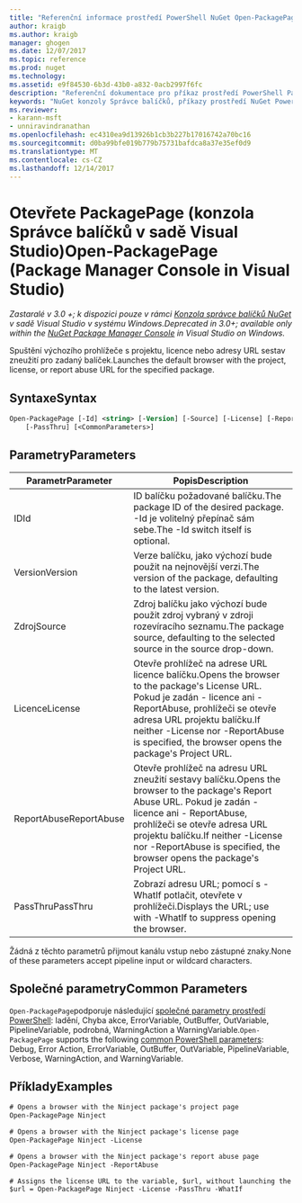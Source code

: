 ```yaml
---
title: "Referenční informace prostředí PowerShell NuGet Open-PackagePage | Microsoft Docs"
author: kraigb
ms.author: kraigb
manager: ghogen
ms.date: 12/07/2017
ms.topic: reference
ms.prod: nuget
ms.technology: 
ms.assetid: e9f84530-6b3d-43b0-a832-0acb2997f6fc
description: "Referenční dokumentace pro příkaz prostředí PowerShell PackagePage otevřete v konzole Správce balíčků NuGet v sadě Visual Studio."
keywords: "NuGet konzoly Správce balíčků, příkazy prostředí NuGet Powershell, odkaz NuGet Powershell, otevřete PackagePage"
ms.reviewer:
- karann-msft
- unniravindranathan
ms.openlocfilehash: ec4310ea9d13926b1cb3b227b17016742a70bc16
ms.sourcegitcommit: d0ba99bfe019b779b75731bafdca8a37e35ef0d9
ms.translationtype: MT
ms.contentlocale: cs-CZ
ms.lasthandoff: 12/14/2017
---
```

# <a name="open-packagepage-package-manager-console-in-visual-studio"></a><span data-ttu-id="a0aad-104">Otevřete PackagePage (konzola Správce balíčků v sadě Visual Studio)</span><span class="sxs-lookup"><span data-stu-id="a0aad-104">Open-PackagePage (Package Manager Console in Visual Studio)</span></span>

<span data-ttu-id="a0aad-105">*Zastaralé v 3.0 +; k dispozici pouze v rámci [Konzola správce balíčků NuGet](Package-Manager-Console.md) v sadě Visual Studio v systému Windows.*</span><span class="sxs-lookup"><span data-stu-id="a0aad-105">*Deprecated in 3.0+; available only within the [NuGet Package Manager Console](Package-Manager-Console.md) in Visual Studio on Windows.*</span></span>

<span data-ttu-id="a0aad-106">Spuštění výchozího prohlížeče s projektu, licence nebo adresy URL sestav zneužití pro zadaný balíček.</span><span class="sxs-lookup"><span data-stu-id="a0aad-106">Launches the default browser with the project, license, or report abuse URL for the specified package.</span></span>

## <a name="syntax"></a><span data-ttu-id="a0aad-107">Syntaxe</span><span class="sxs-lookup"><span data-stu-id="a0aad-107">Syntax</span></span>

```ps
Open-PackagePage [-Id] <string> [-Version] [-Source] [-License] [-ReportAbuse]
    [-PassThru] [<CommonParameters>]
```

## <a name="parameters"></a><span data-ttu-id="a0aad-108">Parametry</span><span class="sxs-lookup"><span data-stu-id="a0aad-108">Parameters</span></span>

| <span data-ttu-id="a0aad-109">Parametr</span><span class="sxs-lookup"><span data-stu-id="a0aad-109">Parameter</span></span> | <span data-ttu-id="a0aad-110">Popis</span><span class="sxs-lookup"><span data-stu-id="a0aad-110">Description</span></span> |
| --- | --- |
| <span data-ttu-id="a0aad-111">ID</span><span class="sxs-lookup"><span data-stu-id="a0aad-111">Id</span></span> | <span data-ttu-id="a0aad-112">ID balíčku požadované balíčku.</span><span class="sxs-lookup"><span data-stu-id="a0aad-112">The package ID of the desired package.</span></span> <span data-ttu-id="a0aad-113">-Id je volitelný přepínač sám sebe.</span><span class="sxs-lookup"><span data-stu-id="a0aad-113">The -Id switch itself is optional.</span></span> |
| <span data-ttu-id="a0aad-114">Version</span><span class="sxs-lookup"><span data-stu-id="a0aad-114">Version</span></span> | <span data-ttu-id="a0aad-115">Verze balíčku, jako výchozí bude použit na nejnovější verzi.</span><span class="sxs-lookup"><span data-stu-id="a0aad-115">The version of the package, defaulting to the latest version.</span></span> |
| <span data-ttu-id="a0aad-116">Zdroj</span><span class="sxs-lookup"><span data-stu-id="a0aad-116">Source</span></span> | <span data-ttu-id="a0aad-117">Zdroj balíčku jako výchozí bude použit zdroj vybraný v zdroji rozevíracího seznamu.</span><span class="sxs-lookup"><span data-stu-id="a0aad-117">The package source, defaulting to the selected source in the source drop-down.</span></span> |
| <span data-ttu-id="a0aad-118">Licence</span><span class="sxs-lookup"><span data-stu-id="a0aad-118">License</span></span> | <span data-ttu-id="a0aad-119">Otevře prohlížeč na adrese URL licence balíčku.</span><span class="sxs-lookup"><span data-stu-id="a0aad-119">Opens the browser to the package's License URL.</span></span> <span data-ttu-id="a0aad-120">Pokud je zadán - licence ani - ReportAbuse, prohlížeči se otevře adresa URL projektu balíčku.</span><span class="sxs-lookup"><span data-stu-id="a0aad-120">If neither -License nor -ReportAbuse is specified, the browser opens the package's Project URL.</span></span> |
| <span data-ttu-id="a0aad-121">ReportAbuse</span><span class="sxs-lookup"><span data-stu-id="a0aad-121">ReportAbuse</span></span> | <span data-ttu-id="a0aad-122">Otevře prohlížeč na adresu URL zneužití sestavy balíčku.</span><span class="sxs-lookup"><span data-stu-id="a0aad-122">Opens the browser to the package's Report Abuse URL.</span></span> <span data-ttu-id="a0aad-123">Pokud je zadán - licence ani - ReportAbuse, prohlížeči se otevře adresa URL projektu balíčku.</span><span class="sxs-lookup"><span data-stu-id="a0aad-123">If neither -License nor -ReportAbuse is specified, the browser opens the package's Project URL.</span></span> |
| <span data-ttu-id="a0aad-124">PassThru</span><span class="sxs-lookup"><span data-stu-id="a0aad-124">PassThru</span></span> | <span data-ttu-id="a0aad-125">Zobrazí adresu URL; pomocí s - WhatIf potlačit, otevřete v prohlížeči.</span><span class="sxs-lookup"><span data-stu-id="a0aad-125">Displays the URL; use with -WhatIf to suppress opening the browser.</span></span> |

<span data-ttu-id="a0aad-126">Žádná z těchto parametrů přijmout kanálu vstup nebo zástupné znaky.</span><span class="sxs-lookup"><span data-stu-id="a0aad-126">None of these parameters accept pipeline input or wildcard characters.</span></span>

## <a name="common-parameters"></a><span data-ttu-id="a0aad-127">Společné parametry</span><span class="sxs-lookup"><span data-stu-id="a0aad-127">Common Parameters</span></span>

<span data-ttu-id="a0aad-128">`Open-PackagePage`podporuje následující [společné parametry prostředí PowerShell](http://go.microsoft.com/fwlink/?LinkID=113216): ladění, Chyba akce, ErrorVariable, OutBuffer, OutVariable, PipelineVariable, podrobná, WarningAction a WarningVariable.</span><span class="sxs-lookup"><span data-stu-id="a0aad-128">`Open-PackagePage` supports the following [common PowerShell parameters](http://go.microsoft.com/fwlink/?LinkID=113216): Debug, Error Action, ErrorVariable, OutBuffer, OutVariable, PipelineVariable, Verbose, WarningAction, and WarningVariable.</span></span>

## <a name="examples"></a><span data-ttu-id="a0aad-129">Příklady</span><span class="sxs-lookup"><span data-stu-id="a0aad-129">Examples</span></span>

```ps
# Opens a browser with the Ninject package's project page
Open-PackagePage Ninject

# Opens a browser with the Ninject package's license page
Open-PackagePage Ninject -License

# Opens a browser with the Ninject package's report abuse page  
Open-PackagePage Ninject -ReportAbuse

# Assigns the license URL to the variable, $url, without launching the browser
$url = Open-PackagePage Ninject -License -PassThru -WhatIf
```
